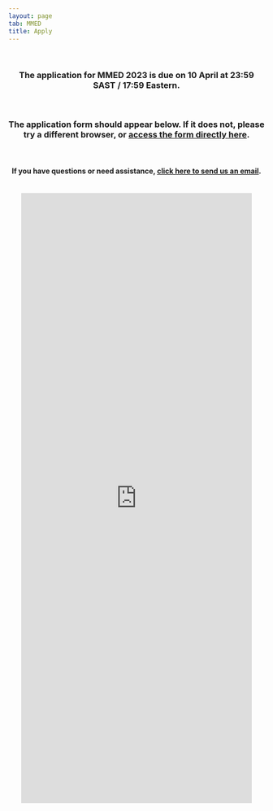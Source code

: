 ```yaml
---
layout: page
tab: MMED
title: Apply
---
```

<div align="center">
<br>
<h3>The application for MMED 2023 is due on 10 April at 23:59 SAST / 17:59 Eastern.</h3>
<br>
<h3>The application form should appear below. If it does not, please try a different browser, or <a href = "https://docs.google.com/forms/d/1a2FYbmmUNe9C-_upEeuiUlr6EQLbGX0tPD9XbaLPpl8">access the form directly here</a>.</h3>
<br>
<h4>If you have questions or need assistance, <a href="mailto:admin@ici3d.org?Subject=Email%20from%20ici3d.org">click here to send us an email</a>.</h4>
<br>
<iframe src="https://docs.google.com/forms/d/1a2FYbmmUNe9C-_upEeuiUlr6EQLbGX0tPD9XbaLPpl8/viewform?embedded=true" width="90%" height="1200" frameborder="0" marginheight="0" marginwidth="0">Loading...</iframe>
</div>
